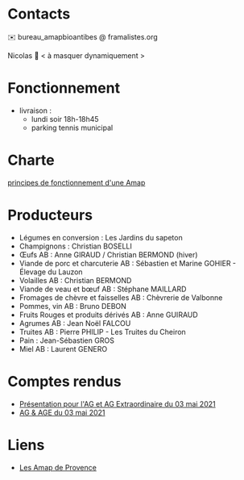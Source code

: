 # Contacts

✉️ bureau_amapbioantibes @ framalistes.org

Nicolas 📱 < à masquer dynamiquement >

# Fonctionnement

* livraison : 
  * lundi soir 18h-18h45
  * parking tennis municipal

# Charte

[principes de fonctionnement d'une Amap](https://www.lesamapdeprovence.org/-La-Charte-des-AMAP,231-.html "vers la charte")


# Producteurs

* Légumes en conversion : Les Jardins du sapeton
* Champignons : Christian BOSELLI
* Œufs AB : Anne GIRAUD / Christian BERMOND (hiver)
* Viande de porc et charcuterie AB : Sébastien et Marine GOHIER - Élevage du Lauzon
* Volailles AB : Christian BERMOND
* Viande de veau et bœuf AB : Stéphane MAILLARD
* Fromages de chèvre et faisselles AB : Chèvrerie de Valbonne
* Pommes, vin AB : Bruno DEBON
* Fruits Rouges et produits dérivés AB : Anne GUIRAUD
* Agrumes AB : Jean Noël FALCOU
* Truites AB : Pierre PHILIP - Les Truites du Cheiron
* Pain : Jean-Sébastien GROS
* Miel AB : Laurent GENERO

# Comptes rendus

* [Présentation pour l'AG et AG Extraordinaire du 03 mai 2021](2021-05-03_presentation.md)
* [AG & AGE du 03 mai 2021](cr.md)

# Liens

* [Les Amap de Provence](https://www.lesamapdeprovence.org/ "Lien vers les Amap de Provence")

